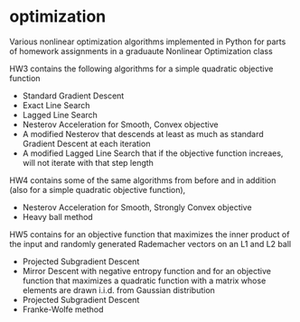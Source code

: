 # optimization
Various nonlinear optimization algorithms implemented in Python for parts of homework assignments in a graduaute Nonlinear Optimization class

HW3 contains the following algorithms for a simple quadratic objective function
  - Standard Gradient Descent
  - Exact Line Search
  - Lagged Line Search
  - Nesterov Acceleration for Smooth, Convex objective
  - A modified Nesterov that descends at least as much as standard Gradient Descent at each iteration
  - A modified Lagged Line Search that if the objective function increaes, will not iterate with that step length
  
HW4 contains some of the same algorithms from before and in addition (also for a simple quadratic objective function),
  - Nesterov Acceleration for Smooth, Strongly Convex objective
  - Heavy ball method
  
HW5 contains for an objective function that maximizes the inner product of the input and randomly generated Rademacher vectors on an L1 and L2 ball
  - Projected Subgradient Descent
  - Mirror Descent with negative entropy function
and for an objective function that maximizes a quadratic function with a matrix whose elements are drawn i.i.d. from Gaussian distribution
  - Projected Subgradient Descent
  - Franke-Wolfe method
